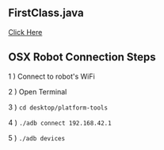 ## FirstClass.java
[Click Here](https://github.com/FTC-RNDOPS/Robot-RNDOPS/blob/connor's_Branch/TeamCode/src/main/java/org/firstinspires/ftc/teamcode/FirstClass.java)
## OSX Robot Connection Steps
1 ) Connect to robot's WiFi

2 ) Open Terminal

3 ) `cd desktop/platform-tools`

4 ) `./adb connect 192.168.42.1`

5 ) `./adb devices`

